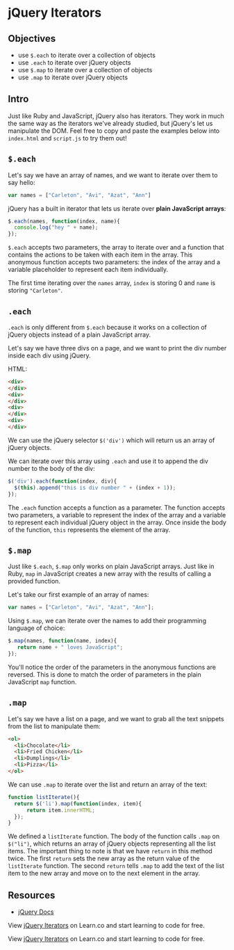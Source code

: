 # jQuery Iterators

## Objectives
+ use `$.each` to iterate over a collection of objects
+ use `.each` to iterate over jQuery objects
+ use `$.map` to iterate over a collection of objects
+ use `.map` to iterate over jQuery objects

## Intro

Just like Ruby and JavaScript, jQuery also has iterators. They work in much the same way as the iterators we've already studied, but jQuery's let us manipulate the DOM. Feel free to copy and paste the examples below into `index.html` and `script.js` to try them out!

## `$.each`

Let's say we have an array of names, and we want to iterate over them to say hello:

```js
var names = ["Carleton", "Avi", "Azat", "Ann"]
```

jQuery has a built in iterator that lets us iterate over **plain JavaScript arrays**:

```js
$.each(names, function(index, name){
  console.log("hey " + name);
});
```

`$.each` accepts two parameters, the array to iterate over and a function that contains the actions to be taken with each item in the array. This anonymous function accepts two parameters: the index of the array and a variable placeholder to represent each item individually.

The first time iterating over the `names` array, `index` is storing 0 and `name` is storing `"Carleton"`.

## `.each`

`.each` is only different from `$.each` because it works on a collection of jQuery objects instead of a plain JavaScript array.

Let's say we have three divs on a page, and we want to print the div number inside each div using jQuery.

HTML:
```html
<div>
</div>
<div>
</div>
<div>
</div>
<div>
</div>
```
We can use the jQuery selector `$('div')` which will return us an array of jQuery objects.

We can iterate over this array using `.each` and use it to append the div number to the body of the div:

```js
$('div').each(function(index, div){
  $(this).append("this is div number " + (index + 1));
});
```

The `.each` function accepts a function as a parameter. The function accepts two parameters, a variable to represent the index of the array and a variable to represent each individual jQuery object in the array. Once inside the body of the  function, `this` represents the element of the array.


## `$.map`

Just like `$.each`, `$.map` only works on plain JavaScript arrays. Just like in Ruby, `map` in JavaScript creates a new array with the results of calling a provided function.

Let's take our first example of an array of names:

```js
var names = ["Carleton", "Avi", "Azat", "Ann"];
```

Using `$.map`, we can iterate over the names to add their programming language of choice:

```js
$.map(names, function(name, index){
   return name + " loves JavaScript"; 
});
```

You'll notice the order of the parameters in the anonymous functions are reversed. This is done to match the order of parameters in the plain JavaScript `map` function.

## `.map`

Let's say we have a list on a page, and we want to grab all the text snippets from the list to manipulate them:

```html
<ol>
  <li>Chocolate</li>
  <li>Fried Chicken</li>
  <li>Dumplings</li>
  <li>Pizza</li>
</ol>
```

We can use `.map` to iterate over the list and return an array of the text:

```js
function listIterate(){
  return $('li').map(function(index, item){
      return item.innerHTML;
  });
}
``` 

We defined a `listIterate` function. The body of the function calls `.map` on `$("li")`, which returns an array of jQuery objects representing all the list items. The important thing to note is that we have `return` in this method twice. The first `return` sets the new array as the return value of the `listIterate` function. The second `return` tells `.map` to add the text of the list item to the new array and move on to the next element in the array.

## Resources
+ [jQuery Docs](https://api.jquery.com/)

<p data-visibility='hidden'>View <a href='https://learn.co/lessons/js-jquery-iterators'>jQuery Iterators</a> on Learn.co and start learning to code for free.</p>

<p class='util--hide'>View <a href='https://learn.co/lessons/js-jquery-iterators'>jQuery Iterators</a> on Learn.co and start learning to code for free.</p>
